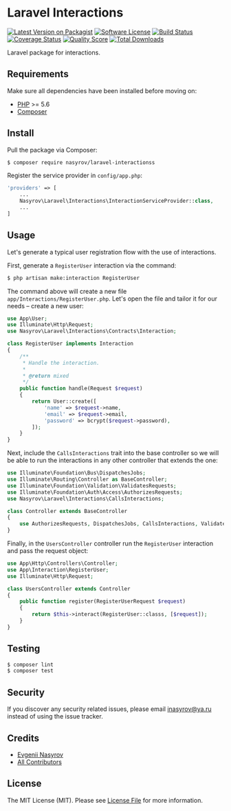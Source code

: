 # Laravel Interactions

[![Latest Version on Packagist][ico-version]][link-packagist]
[![Software License][ico-license]](LICENSE.md)
[![Build Status][ico-travis]][link-travis]
[![Coverage Status][ico-scrutinizer]][link-scrutinizer]
[![Quality Score][ico-code-quality]][link-code-quality]
[![Total Downloads][ico-downloads]][link-downloads]

Laravel package for interactions.

## Requirements

Make sure all dependencies have been installed before moving on:

* [PHP](http://php.net/manual/en/install.php) >= 5.6
* [Composer](https://getcomposer.org/download/)

## Install

Pull the package via Composer:

``` bash
$ composer require nasyrov/laravel-interactionss
```

Register the service provider in `config/app.php`:

``` php
'providers' => [
    ...
    Nasyrov\Laravel\Interactions\InteractionServiceProvider::class,
    ...
]
```

## Usage

Let's generate a typical user registration flow with the use of interactions.

First, generate a `RegisterUser` interaction via the command:

``` bash
$ php artisan make:interaction RegisterUser
```

The command above will create a new file `app/Interactions/RegisterUser.php`.
Let's open the file and tailor it for our needs – create a new user:

``` php
use App\User;
use Illuminate\Http\Request;
use Nasyrov\Laravel\Interactions\Contracts\Interaction;

class RegisterUser implements Interaction
{
    /**
     * Handle the interaction.
     *
     * @return mixed
     */
    public function handle(Request $request)
    {
        return User::create([
            'name' => $request->name,
            'email' => $request->email,
            'password' => bcrypt($request->password),
        ]);
    }
}
```

Next, include the `CallsInteractions` trait into the base controller so we will be able to run the interactions in any other controller that extends the one:

``` php
use Illuminate\Foundation\Bus\DispatchesJobs;
use Illuminate\Routing\Controller as BaseController;
use Illuminate\Foundation\Validation\ValidatesRequests;
use Illuminate\Foundation\Auth\Access\AuthorizesRequests;
use Nasyrov\Laravel\Interactions\CallsInteractions;

class Controller extends BaseController
{
    use AuthorizesRequests, DispatchesJobs, CallsInteractions, ValidatesRequests;
}
```

Finally, in the `UsersController` controller run the `RegisterUser` interaction and pass the request object:

``` php
use App\Http\Controllers\Controller;
use App\Interaction\RegisterUser;
use Illuminate\Http\Request;

class UsersController extends Controller
{
    public function register(RegisterUserRequest $request)
    {
        return $this->interact(RegisterUser::classs, [$request]);
    }
}
```

## Testing

``` bash
$ composer lint
$ composer test
```

## Security

If you discover any security related issues, please email inasyrov@ya.ru instead of using the issue tracker.

## Credits

- [Evgenii Nasyrov][link-author]
- [All Contributors][link-contributors]

## License

The MIT License (MIT). Please see [License File](LICENSE.md) for more information.

[ico-version]: https://img.shields.io/packagist/v/nasyrov/laravel-interactions.svg?style=flat-square
[ico-license]: https://img.shields.io/badge/license-MIT-brightgreen.svg?style=flat-square
[ico-travis]: https://img.shields.io/travis/nasyrov/laravel-interactions/master.svg?style=flat-square
[ico-scrutinizer]: https://img.shields.io/scrutinizer/coverage/g/nasyrov/laravel-interactions.svg?style=flat-square
[ico-code-quality]: https://img.shields.io/scrutinizer/g/nasyrov/laravel-interactions.svg?style=flat-square
[ico-downloads]: https://img.shields.io/packagist/dt/nasyrov/laravel-interactions.svg?style=flat-square

[link-packagist]: https://packagist.org/packages/nasyrov/laravel-interactions
[link-travis]: https://travis-ci.org/nasyrov/laravel-interactions
[link-scrutinizer]: https://scrutinizer-ci.com/g/nasyrov/laravel-interactions/code-structure
[link-code-quality]: https://scrutinizer-ci.com/g/nasyrov/laravel-interactions
[link-downloads]: https://packagist.org/packages/nasyrov/laravel-interactions
[link-author]: https://github.com/nasyrov
[link-contributors]: ../../contributors
